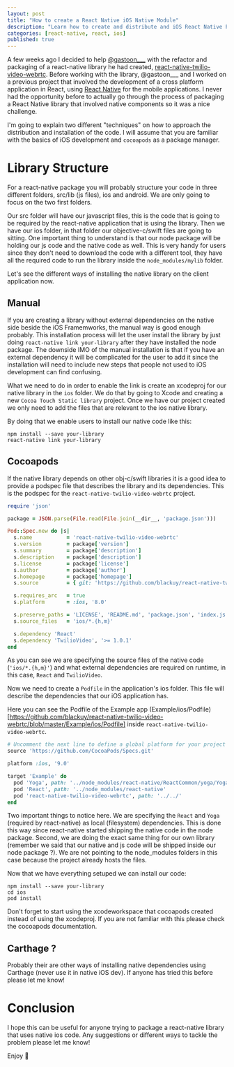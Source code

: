 ```yaml
---
layout: post
title: "How to create a React Native iOS Native Module"
description: "Learn how to create and distribute and iOS React Native Package from scratch"
categories: [react-native, react, ios]
published: true
---
```


A few weeks ago I decided to help [@gastoon\_\_\_](https://twitter.com/gastoon___) with the refactor and packaging of a react-native library he had created, [react-native-twilio-video-webrtc](https://github.com/blackuy/react-native-twilio-video-webrtc). Before working with the library, @gastoon___ and I worked on a previous project that involved the development of a cross platform application in React, using [React Native](https://facebook.github.io/react-native/) for the mobile applications. I never had the opportunity before to actually go through the process of packaging a React Native library that involved native components so it was a nice challenge.

I'm going to explain two different "techniques" on how to approach the distribution and installation of the code. I will assume that you are familiar with the basics of iOS development and `cocoapods` as a package manager.

# Library Structure

For a react-native package you will probably structure your code in three different folders, src/lib (js files), ios and android. We are only going to focus on the two first folders.

Our src folder will have our javascript files, this is the code that is going to be required by the react-native application that is using the library. Then we have our ios folder, in that folder our objective-c/swift files are going to sitting. One important thing to understand is that our node package will be holding our js code and the native code as well. This is very handy for users since they don't need to download the code with a different tool, they have all the required code to run the library inside the `node_modules/mylib` folder.

Let's see the different ways of installing the native library on the client application now.

## Manual

If you are creating a library without external dependencies on the native side beside the iOS Framemworks, the manual way is good enough probably. This installation process will let the user install the library by just doing `react-native link your-library` after they have installed the node package. The downside IMO of the manual installation is that if you have an external dependency it will be complicated for the user to add it since the installation will need to include new steps that people not used to iOS development can find confusing.

What we need to do in order to enable the link is create an xcodeproj for our native library in the `ios` folder. We do that by going to Xcode and creating a new `Cocoa Touch Static library` project. Once we have our project created we only need to add the files that are relevant to the ios native library.

By doing that we enable users to install our native code like this:

```shell
npm install --save your-library
react-native link your-library
```

## Cocoapods

If the native library depends on other obj-c/swift libraries it is a good idea to provide a podspec file that describes the library and its dependencies. This is the podspec for the `react-native-twilio-video-webrtc` project.

```ruby
require 'json'

package = JSON.parse(File.read(File.join(__dir__, 'package.json')))

Pod::Spec.new do |s|
  s.name           = 'react-native-twilio-video-webrtc'
  s.version        = package['version']
  s.summary        = package['description']
  s.description    = package['description']
  s.license        = package['license']
  s.author         = package['author']
  s.homepage       = package['homepage']
  s.source         = { git: 'https://github.com/blackuy/react-native-twilio-video-web-rtc', tag: s.version }

  s.requires_arc   = true
  s.platform       = :ios, '8.0'

  s.preserve_paths = 'LICENSE', 'README.md', 'package.json', 'index.js'
  s.source_files   = 'ios/*.{h,m}'

  s.dependency 'React'
  s.dependency 'TwilioVideo', '>= 1.0.1'
end
```  

As you can see we are specifying the source files of the native code (`'ios/*.{h,m}'`) and what external dependencies are required on runtime, in this case, `React` and `TwilioVideo`.

Now we need to create a `Podfile` in the application's ios folder. This file will describe the dependencies that our iOS application has.

Here you can see the Podfile of the Example app (Example/ios/Podfile)[https://github.com/blackuy/react-native-twilio-video-webrtc/blob/master/Example/ios/Podfile] inside `react-native-twilio-video-webrtc`.

```ruby
# Uncomment the next line to define a global platform for your project
source 'https://github.com/CocoaPods/Specs.git'

platform :ios, '9.0'

target 'Example' do
  pod 'Yoga', path: '../node_modules/react-native/ReactCommon/yoga/Yoga.podspec'
  pod 'React', path: '../node_modules/react-native'
  pod 'react-native-twilio-video-webrtc', path: '../../'
end
```

Two important things to notice here. We are specifying the `React` and `Yoga` (required by react-native) as local (filesystem) dependencies. This is done this way since react-native started shipping the native code in the node package. Second, we are doing the exact same thing for our own library (remember we said that our native and js code will be shipped inside our node package ?). We are not pointing to the node_modules folders in this case because the project already hosts the files.

Now that we have everything setuped we can install our code:

```shell
npm install --save your-library
cd ios
pod install
```

Don't forget to start using the xcodeworkspace that cocoapods created instead of using the xcodeproj. If you are not familiar with this please check the cocoapods documentation.

## Carthage ?

Probably their are other ways of installing native dependencies using Carthage (never use it in native iOS dev). If anyone has tried this before please let me know!

# Conclusion

I hope this can be useful for anyone trying to package a react-native library that uses native ios code. Any suggestions or different ways to tackle the problem please let me know!

Enjoy 🎉

